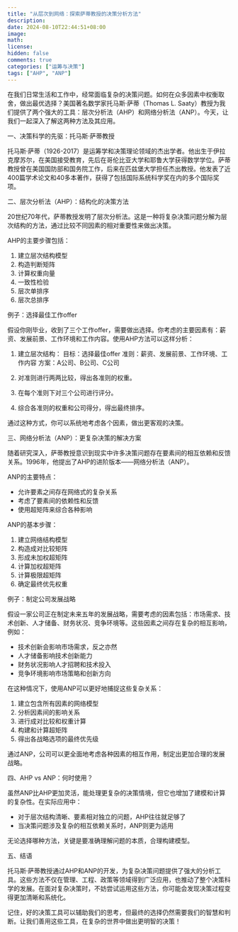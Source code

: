 ```yaml
---
title: "从层次到网络：探索萨蒂教授的决策分析方法"
description: 
date: 2024-08-10T22:44:51+08:00
image: 
math: 
license: 
hidden: false
comments: true
categories: ["运筹与决策"]
tags: ["AHP", "ANP"]
---
```


在我们日常生活和工作中，经常面临复杂的决策问题。如何在众多因素中权衡取舍，做出最优选择？美国著名数学家托马斯·萨蒂（Thomas L. Saaty）教授为我们提供了两个强大的工具：层次分析法（AHP）和网络分析法（ANP）。今天，让我们一起深入了解这两种方法及其应用。

一、决策科学的先驱：托马斯·萨蒂教授

托马斯·萨蒂（1926-2017）是运筹学和决策理论领域的杰出学者。他出生于伊拉克摩苏尔，在美国接受教育，先后在哥伦比亚大学和耶鲁大学获得数学学位。萨蒂教授曾在美国国防部和国务院工作，后来在匹兹堡大学担任杰出教授。他发表了近400篇学术论文和40多本著作，获得了包括国际系统科学奖在内的多个国际奖项。

二、层次分析法（AHP）：结构化的决策方法

20世纪70年代，萨蒂教授发明了层次分析法。这是一种将复杂决策问题分解为层次结构的方法，通过比较不同因素的相对重要性来做出决策。

AHP的主要步骤包括：
1. 建立层次结构模型
2. 构造判断矩阵
3. 计算权重向量
4. 一致性检验
5. 层次单排序
6. 层次总排序

例子：选择最佳工作offer

假设你刚毕业，收到了三个工作offer，需要做出选择。你考虑的主要因素有：薪资、发展前景、工作环境和工作内容。使用AHP方法可以这样分析：

1. 建立层次结构：
   目标：选择最佳offer
   准则：薪资、发展前景、工作环境、工作内容
   方案：A公司、B公司、C公司

2. 对准则进行两两比较，得出各准则的权重。
3. 在每个准则下对三个公司进行评分。
4. 综合各准则的权重和公司得分，得出最终排序。

通过这种方式，你可以系统地考虑各个因素，做出更客观的决策。

三、网络分析法（ANP）：更复杂决策的解决方案

随着研究深入，萨蒂教授意识到现实中许多决策问题存在要素间的相互依赖和反馈关系。1996年，他提出了AHP的进阶版本——网络分析法（ANP）。

ANP的主要特点：
- 允许要素之间存在网络式的复杂关系
- 考虑了要素间的依赖性和反馈
- 使用超矩阵来综合各种影响

ANP的基本步骤：
1. 建立网络结构模型
2. 构造成对比较矩阵
3. 形成未加权超矩阵
4. 计算加权超矩阵
5. 计算极限超矩阵
6. 确定最终优先权重

例子：制定公司发展战略

假设一家公司正在制定未来五年的发展战略，需要考虑的因素包括：市场需求、技术创新、人才储备、财务状况、竞争环境等。这些因素之间存在复杂的相互影响，例如：

- 技术创新会影响市场需求，反之亦然
- 人才储备影响技术创新能力
- 财务状况影响人才招聘和技术投入
- 竞争环境影响市场策略和创新方向

在这种情况下，使用ANP可以更好地捕捉这些复杂关系：

1. 建立包含所有因素的网络模型
2. 分析因素间的影响关系
3. 进行成对比较和权重计算
4. 构建和计算超矩阵
5. 得出各战略选项的最终优先级

通过ANP，公司可以更全面地考虑各种因素的相互作用，制定出更加合理的发展战略。

四、AHP vs ANP：何时使用？

虽然ANP比AHP更加灵活，能处理更复杂的决策情境，但它也增加了建模和计算的复杂性。在实际应用中：

- 对于层次结构清晰、要素相对独立的问题，AHP往往就足够了
- 当决策问题涉及复杂的相互依赖关系时，ANP则更为适用

无论选择哪种方法，关键是要准确理解问题的本质，合理构建模型。

五、结语

托马斯·萨蒂教授通过AHP和ANP的开发，为复杂决策问题提供了强大的分析工具。这些方法不仅在管理、工程、政策等领域得到广泛应用，也推动了整个决策科学的发展。在面对复杂决策时，不妨尝试运用这些方法，你可能会发现决策过程变得更加清晰和系统化。

记住，好的决策工具可以辅助我们的思考，但最终的选择仍然需要我们的智慧和判断。让我们善用这些工具，在复杂的世界中做出更明智的决策！
